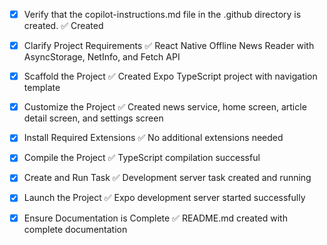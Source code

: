 <!-- Use this file to provide workspace-specific custom instructions to Copilot. For more details, visit https://code.visualstudio.com/docs/copilot/copilot-customization#_use-a-githubcopilotinstructionsmd-file -->
- [x] Verify that the copilot-instructions.md file in the .github directory is created. ✅ Created

- [x] Clarify Project Requirements ✅ React Native Offline News Reader with AsyncStorage, NetInfo, and Fetch API

- [x] Scaffold the Project ✅ Created Expo TypeScript project with navigation template

- [x] Customize the Project ✅ Created news service, home screen, article detail screen, and settings screen

- [x] Install Required Extensions ✅ No additional extensions needed

- [x] Compile the Project ✅ TypeScript compilation successful

- [x] Create and Run Task ✅ Development server task created and running

- [x] Launch the Project ✅ Expo development server started successfully

- [x] Ensure Documentation is Complete ✅ README.md created with complete documentation